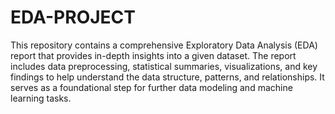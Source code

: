 # EDA-PROJECT
This repository contains a comprehensive Exploratory Data Analysis (EDA) report that provides in-depth insights into a given dataset. The report includes data preprocessing, statistical summaries, visualizations, and key findings to help understand the data structure, patterns, and relationships. It serves as a foundational step for further data modeling and machine learning tasks.
